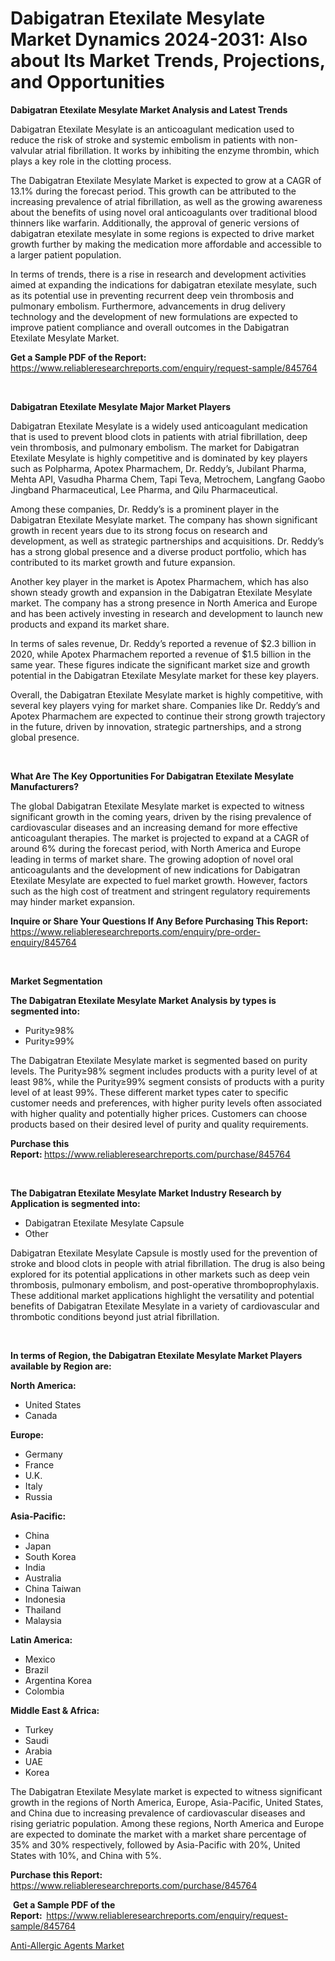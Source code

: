 <p><h1>Dabigatran Etexilate Mesylate Market Dynamics 2024-2031: Also about Its Market Trends, Projections, and Opportunities</h1></p><p><strong>Dabigatran Etexilate Mesylate Market Analysis and Latest Trends</strong></p>
<p><p>Dabigatran Etexilate Mesylate is an anticoagulant medication used to reduce the risk of stroke and systemic embolism in patients with non-valvular atrial fibrillation. It works by inhibiting the enzyme thrombin, which plays a key role in the clotting process. </p><p>The Dabigatran Etexilate Mesylate Market is expected to grow at a CAGR of 13.1% during the forecast period. This growth can be attributed to the increasing prevalence of atrial fibrillation, as well as the growing awareness about the benefits of using novel oral anticoagulants over traditional blood thinners like warfarin. Additionally, the approval of generic versions of dabigatran etexilate mesylate in some regions is expected to drive market growth further by making the medication more affordable and accessible to a larger patient population.</p><p>In terms of trends, there is a rise in research and development activities aimed at expanding the indications for dabigatran etexilate mesylate, such as its potential use in preventing recurrent deep vein thrombosis and pulmonary embolism. Furthermore, advancements in drug delivery technology and the development of new formulations are expected to improve patient compliance and overall outcomes in the Dabigatran Etexilate Mesylate Market.</p></p>
<p><strong>Get a Sample PDF of the Report:&nbsp;</strong> <a href="https://www.reliableresearchreports.com/enquiry/request-sample/845764">https://www.reliableresearchreports.com/enquiry/request-sample/845764</a></p>
<p>&nbsp;</p>
<p><strong>Dabigatran Etexilate Mesylate Major Market Players</strong></p>
<p><p>Dabigatran Etexilate Mesylate is a widely used anticoagulant medication that is used to prevent blood clots in patients with atrial fibrillation, deep vein thrombosis, and pulmonary embolism. The market for Dabigatran Etexilate Mesylate is highly competitive and is dominated by key players such as Polpharma, Apotex Pharmachem, Dr. Reddy’s, Jubilant Pharma, Mehta API, Vasudha Pharma Chem, Tapi Teva, Metrochem, Langfang Gaobo Jingband Pharmaceutical, Lee Pharma, and Qilu Pharmaceutical.</p><p>Among these companies, Dr. Reddy’s is a prominent player in the Dabigatran Etexilate Mesylate market. The company has shown significant growth in recent years due to its strong focus on research and development, as well as strategic partnerships and acquisitions. Dr. Reddy’s has a strong global presence and a diverse product portfolio, which has contributed to its market growth and future expansion.</p><p>Another key player in the market is Apotex Pharmachem, which has also shown steady growth and expansion in the Dabigatran Etexilate Mesylate market. The company has a strong presence in North America and Europe and has been actively investing in research and development to launch new products and expand its market share.</p><p>In terms of sales revenue, Dr. Reddy’s reported a revenue of $2.3 billion in 2020, while Apotex Pharmachem reported a revenue of $1.5 billion in the same year. These figures indicate the significant market size and growth potential in the Dabigatran Etexilate Mesylate market for these key players.</p><p>Overall, the Dabigatran Etexilate Mesylate market is highly competitive, with several key players vying for market share. Companies like Dr. Reddy’s and Apotex Pharmachem are expected to continue their strong growth trajectory in the future, driven by innovation, strategic partnerships, and a strong global presence.</p></p>
<p>&nbsp;</p>
<p><strong>What Are The Key Opportunities For Dabigatran Etexilate Mesylate Manufacturers?</strong></p>
<p><p>The global Dabigatran Etexilate Mesylate market is expected to witness significant growth in the coming years, driven by the rising prevalence of cardiovascular diseases and an increasing demand for more effective anticoagulant therapies. The market is projected to expand at a CAGR of around 6% during the forecast period, with North America and Europe leading in terms of market share. The growing adoption of novel oral anticoagulants and the development of new indications for Dabigatran Etexilate Mesylate are expected to fuel market growth. However, factors such as the high cost of treatment and stringent regulatory requirements may hinder market expansion.</p></p>
<p><strong>Inquire or Share Your Questions If Any Before Purchasing This Report:</strong> <a href="https://www.reliableresearchreports.com/enquiry/pre-order-enquiry/845764">https://www.reliableresearchreports.com/enquiry/pre-order-enquiry/845764</a></p>
<p>&nbsp;</p>
<p><strong>Market Segmentation</strong></p>
<p><strong>The Dabigatran Etexilate Mesylate Market Analysis by types is segmented into:</strong></p>
<p><ul><li>Purity≥98%</li><li>Purity≥99%</li></ul></p>
<p><p>The Dabigatran Etexilate Mesylate market is segmented based on purity levels. The Purity≥98% segment includes products with a purity level of at least 98%, while the Purity≥99% segment consists of products with a purity level of at least 99%. These different market types cater to specific customer needs and preferences, with higher purity levels often associated with higher quality and potentially higher prices. Customers can choose products based on their desired level of purity and quality requirements.</p></p>
<p><strong>Purchase this Report:&nbsp;</strong><a href="https://www.reliableresearchreports.com/purchase/845764">https://www.reliableresearchreports.com/purchase/845764</a></p>
<p>&nbsp;</p>
<p><strong>The Dabigatran Etexilate Mesylate Market Industry Research by Application is segmented into:</strong></p>
<p><ul><li>Dabigatran Etexilate Mesylate Capsule</li><li>Other</li></ul></p>
<p><p>Dabigatran Etexilate Mesylate Capsule is mostly used for the prevention of stroke and blood clots in people with atrial fibrillation. The drug is also being explored for its potential applications in other markets such as deep vein thrombosis, pulmonary embolism, and post-operative thromboprophylaxis. These additional market applications highlight the versatility and potential benefits of Dabigatran Etexilate Mesylate in a variety of cardiovascular and thrombotic conditions beyond just atrial fibrillation.</p></p>
<p>&nbsp;</p>
<p><strong>In terms of Region, the Dabigatran Etexilate Mesylate Market Players available by Region are:</strong></p>
<p>
    <p> <strong> North America: </strong>
        <ul>
            <li>United States</li>
            <li>Canada</li>
        </ul>
        </p> 
    <p> <strong> Europe: </strong>
        <ul>
            <li>Germany</li>
            <li>France</li>
            <li>U.K.</li>
            <li>Italy</li>
            <li>Russia</li>
        </ul>
        </p> 
    <p> <strong> Asia-Pacific: </strong>
        <ul>
            <li>China</li>
            <li>Japan</li>
            <li>South Korea</li>
            <li>India</li>
            <li>Australia</li>
            <li>China Taiwan</li>
            <li>Indonesia</li>
            <li>Thailand</li>
            <li>Malaysia</li>
        </ul>
        </p> 
    <p> <strong> Latin America: </strong>
        <ul>
            <li>Mexico</li>
            <li>Brazil</li>
            <li>Argentina Korea</li>
            <li>Colombia</li>
        </ul>
        </p> 
    <p> <strong> Middle East & Africa: </strong>
        <ul>
            <li>Turkey</li>
            <li>Saudi</li>
            <li>Arabia</li>
            <li>UAE</li>
            <li>Korea</li>
        </ul>
    </p>
    </p>
<p><p>The Dabigatran Etexilate Mesylate market is expected to witness significant growth in the regions of North America, Europe, Asia-Pacific, United States, and China due to increasing prevalence of cardiovascular diseases and rising geriatric population. Among these regions, North America and Europe are expected to dominate the market with a market share percentage of 35% and 30% respectively, followed by Asia-Pacific with 20%, United States with 10%, and China with 5%.</p></p>
<p><strong>Purchase this Report: </strong><a href="https://www.reliableresearchreports.com/purchase/845764">https://www.reliableresearchreports.com/purchase/845764</a></p>
<p>&nbsp;<strong>Get a Sample PDF of the Report:&nbsp;&nbsp;</strong><a href="https://www.reliableresearchreports.com/enquiry/request-sample/845764">https://www.reliableresearchreports.com/enquiry/request-sample/845764</a></p>
<p><strong></strong></p>
<p><p><a href="https://angry-finch-aaf.notion.site/Anti-Allergic-Agents-Market-Provides-a-Comprehensive-Analysis-Including-a-Macro-Overview-of-the-Mark-686da8bd1d514f849775fe025497b4f1">Anti-Allergic Agents Market</a></p></p>